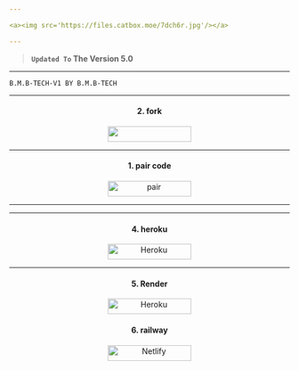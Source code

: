 ```yaml
---

<a><img src='https://files.catbox.moe/7dch6r.jpg'/></a>

---
```

    
> **`Updated To` The Version 5.0**
---

```
B.M.B-TECH-V1 BY B.M.B-TECH
```
---


<h4 align="center">2. fork</h4>
<p style="text-align: center; font-size: 1.2em;">
  
<p align="center">
<a href='https://github.com/bmbxmd/B.M.B-TECH-V1/fork'' target="_blank"><img FORK' src='https://img.shields.io/badge/-fork ‎repo-6971FF?style=for-the-badge&logo=Github&logoColor=white'/< width=150 height=28/p></a>

----------

<h4 align="center">1. pair code</h4>
<p style="text-align: center; font-size: 1.2em;">


<p align="center">
<a href='https://bmb-tech.onrender.com/pair' target="_blank"><img alt='pair' src='https://img.shields.io/badge/-pair code ‎ session-FF004D?style=for-the-badge&logo=heroku&logoColor=white'/< width=150 height=28/p></a>

--------------



-----
<h4 align="center">4. heroku</h4>
<p style="text-align: center; font-size: 1.2em;">

<p align="center">
<a href='https://dashboard.heroku.com/new?template=https://github.com/bwbxmd/B.M.B-TECH?tab=readme-ov-file/tree/main' target="_blank"><img alt='Heroku' src='https://img.shields.io/badge/-heroku deploy-FF8700?style=for-the-badge&logo=heroku&logoColor=white'/< width=150 height=28/p></a>

-----

<h4 align="center">5. Render</h4>
<p style="text-align: center; font-size: 1.2em;">
  
<p align="center">
<a href='https://dashboard.render.com/web/new' target="_blank"><img alt='Heroku' src='https://img.shields.io/badge/-Render deploy-black?style=for-the-badge&logo=render&logoColot=white'/< width=150 height=28/p></a>


<h4 align="center">6. railway</h4>
<p style="text-align: center; font-size: 1.2em;">
  
<p align="center">
<a href='https://railway.app/new' target="_blank"><img alt='Netlify' src='https://img.shields.io/badge/-railway deploy-CC00FF?style=for-the-badge&logo=huggingface&logoColor=white'/< width=150 height=28/p></a> </a>
